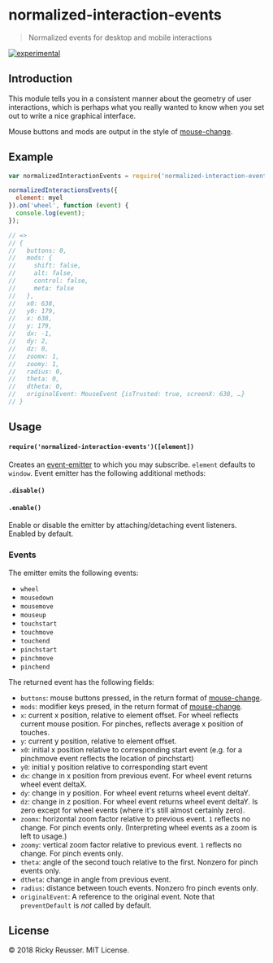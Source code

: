 # normalized-interaction-events

> Normalized events for desktop and mobile interactions

[![experimental][stability-experimental]][stability-url]
<!--[![Build Status][travis-image]][travis-url]-->
<!--[![npm version][npm-image]][npm-url]-->
<!--[![Dependency Status][david-dm-image]][david-dm-url]-->
<!--[![Semistandard Style][semistandard-image]][semistandard-url]-->


## Introduction

This module tells you in a consistent manner about the geometry of user interactions, which is perhaps what you really wanted to know when you set out to write a nice graphical interface.

Mouse buttons and mods are output in the style of [mouse-change](https://github.com/mikolalysenko/mouse-change).

## Example

```javascript
var normalizedInteractionEvents = require('normalized-interaction-events');

normalizedInteractionsEvents({
  element: myel
}).on('wheel', function (event) {
  console.log(event);
});

// => 
// {
//   buttons: 0,
//   mods: {
//     shift: false,
//     alt: false,
//     control: false,
//     meta: false
//   },
//   x0: 638,
//   y0: 179,
//   x: 638,
//   y: 179,
//   dx: -1,
//   dy: 2,
//   dz: 0,
//   zoomx: 1,
//   zoomy: 1,
//   radius: 0,
//   theta: 0,
//   dtheta: 0,
//   originalEvent: MouseEvent {isTrusted: true, screenX: 638, …}
// }
```

## Usage

#### `require('normalized-interaction-events')([element])`

Creates an [event-emitter](https://www.npmjs.com/package/event-emitter) to which you may subscribe. `element` defaults to `window`. Event emitter has the following additional methods:

#### `.disable()`
#### `.enable()`

Enable or disable the emitter by attaching/detaching event listeners. Enabled by default.

### Events

The emitter emits the following events:

- `wheel`
- `mousedown`
- `mousemove`
- `mouseup`
- `touchstart`
- `touchmove`
- `touchend`
- `pinchstart`
- `pinchmove`
- `pinchend`

The returned event has the following fields:

- `buttons`: mouse buttons pressed, in the return format of [mouse-change](https://github.com/mikolalysenko/mouse-change).
- `mods`: modifier keys presed, in the return format of [mouse-change](https://github.com/mikolalysenko/mouse-change).
- `x`: current x position, relative to element offset. For wheel reflects current mouse position. For pinches, reflects average x position of touches.
- `y`: current y position, relative to element offset.
- `x0`: initial x position relative to corresponding start event (e.g. for a pinchmove event reflects the location of pinchstart)
- `y0`: initial y position relative to corresponding start event
- `dx`: change in x position from previous event. For wheel event returns wheel event deltaX.
- `dy`: change in y position. For wheel event returns wheel event deltaY.
- `dz`: change in z position. For wheel event returns wheel event deltaY. Is zero except for wheel events (where it's still almost certainly zero).
- `zoomx`: horizontal zoom factor relative to previous event. `1` reflects no change. For pinch events only. (Interpreting wheel events as a zoom is left to usage.)
- `zoomy`: vertical zoom factor relative to previous event. `1` reflects no change. For pinch events only.
- `theta`: angle of the second touch relative to the first. Nonzero for pinch events only.
- `dtheta`: change in angle from previous event.
- `radius`: distance between touch events. Nonzero fro pinch events only.
- `originalEvent`: A reference to the original event. Note that `preventDefault` is *not* called by default.

## License

&copy; 2018 Ricky Reusser. MIT License.


<!-- BADGES -->

[travis-image]: https://travis-ci.org/rreusser/interaction-events.svg?branch=master
[travis-url]: https://travis-ci.org//interaction-events

[npm-image]: https://badge.fury.io/js/interaction-events.svg
[npm-url]: https://npmjs.org/package/interaction-events

[david-dm-image]: https://david-dm.org/rreusser/interaction-events.svg?theme=shields.io
[david-dm-url]: https://david-dm.org/rreusser/interaction-events

[semistandard-image]: https://img.shields.io/badge/code%20style-semistandard-brightgreen.svg?style=flat-square
[semistandard-url]: https://github.com/Flet/semistandard

<!-- see stability badges at: https://github.com/badges/stability-badges -->
[stability-url]: https://github.com/badges/stability-badges
[stability-deprecated]: http://badges.github.io/stability-badges/dist/deprecated.svg
[stability-experimental]: http://badges.github.io/stability-badges/dist/experimental.svg
[stability-unstable]: http://badges.github.io/stability-badges/dist/unstable.svg
[stability-stable]: http://badges.github.io/stability-badges/dist/stable.svg
[stability-frozen]: http://badges.github.io/stability-badges/dist/frozen.svg
[stability-locked]: http://badges.github.io/stability-badges/dist/locked.svg

